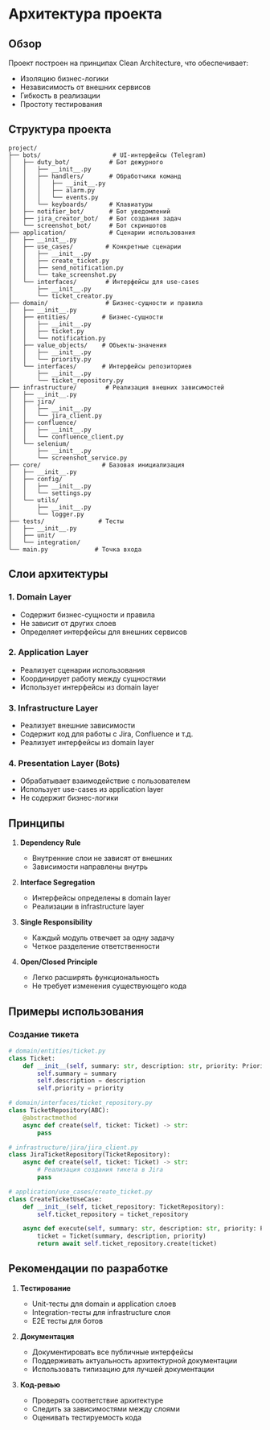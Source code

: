 # Архитектура проекта

## Обзор
Проект построен на принципах Clean Architecture, что обеспечивает:
- Изоляцию бизнес-логики
- Независимость от внешних сервисов
- Гибкость в реализации
- Простоту тестирования

## Структура проекта
```
project/
├── bots/                    # UI-интерфейсы (Telegram)
│   ├── duty_bot/           # Бот дежурного
│   │   ├── __init__.py
│   │   ├── handlers/       # Обработчики команд
│   │   │   ├── __init__.py
│   │   │   ├── alarm.py
│   │   │   └── events.py
│   │   └── keyboards/      # Клавиатуры
│   ├── notifier_bot/       # Бот уведомлений
│   ├── jira_creator_bot/   # Бот создания задач
│   └── screenshot_bot/     # Бот скриншотов
├── application/            # Сценарии использования
│   ├── __init__.py
│   ├── use_cases/         # Конкретные сценарии
│   │   ├── __init__.py
│   │   ├── create_ticket.py
│   │   ├── send_notification.py
│   │   └── take_screenshot.py
│   └── interfaces/        # Интерфейсы для use-cases
│       ├── __init__.py
│       └── ticket_creator.py
├── domain/                # Бизнес-сущности и правила
│   ├── __init__.py
│   ├── entities/         # Бизнес-сущности
│   │   ├── __init__.py
│   │   ├── ticket.py
│   │   └── notification.py
│   ├── value_objects/    # Объекты-значения
│   │   ├── __init__.py
│   │   └── priority.py
│   └── interfaces/       # Интерфейсы репозиториев
│       ├── __init__.py
│       └── ticket_repository.py
├── infrastructure/        # Реализация внешних зависимостей
│   ├── __init__.py
│   ├── jira/
│   │   ├── __init__.py
│   │   └── jira_client.py
│   ├── confluence/
│   │   ├── __init__.py
│   │   └── confluence_client.py
│   └── selenium/
│       ├── __init__.py
│       └── screenshot_service.py
├── core/                 # Базовая инициализация
│   ├── __init__.py
│   ├── config/
│   │   ├── __init__.py
│   │   └── settings.py
│   └── utils/
│       ├── __init__.py
│       └── logger.py
├── tests/               # Тесты
│   ├── __init__.py
│   ├── unit/
│   └── integration/
└── main.py             # Точка входа
```

## Слои архитектуры

### 1. Domain Layer
- Содержит бизнес-сущности и правила
- Не зависит от других слоев
- Определяет интерфейсы для внешних сервисов

### 2. Application Layer
- Реализует сценарии использования
- Координирует работу между сущностями
- Использует интерфейсы из domain layer

### 3. Infrastructure Layer
- Реализует внешние зависимости
- Содержит код для работы с Jira, Confluence и т.д.
- Реализует интерфейсы из domain layer

### 4. Presentation Layer (Bots)
- Обрабатывает взаимодействие с пользователем
- Использует use-cases из application layer
- Не содержит бизнес-логики

## Принципы

1. **Dependency Rule**
   - Внутренние слои не зависят от внешних
   - Зависимости направлены внутрь

2. **Interface Segregation**
   - Интерфейсы определены в domain layer
   - Реализации в infrastructure layer

3. **Single Responsibility**
   - Каждый модуль отвечает за одну задачу
   - Четкое разделение ответственности

4. **Open/Closed Principle**
   - Легко расширять функциональность
   - Не требует изменения существующего кода

## Примеры использования

### Создание тикета
```python
# domain/entities/ticket.py
class Ticket:
    def __init__(self, summary: str, description: str, priority: Priority):
        self.summary = summary
        self.description = description
        self.priority = priority

# domain/interfaces/ticket_repository.py
class TicketRepository(ABC):
    @abstractmethod
    async def create(self, ticket: Ticket) -> str:
        pass

# infrastructure/jira/jira_client.py
class JiraTicketRepository(TicketRepository):
    async def create(self, ticket: Ticket) -> str:
        # Реализация создания тикета в Jira
        pass

# application/use_cases/create_ticket.py
class CreateTicketUseCase:
    def __init__(self, ticket_repository: TicketRepository):
        self.ticket_repository = ticket_repository

    async def execute(self, summary: str, description: str, priority: Priority) -> str:
        ticket = Ticket(summary, description, priority)
        return await self.ticket_repository.create(ticket)
```

## Рекомендации по разработке

1. **Тестирование**
   - Unit-тесты для domain и application слоев
   - Integration-тесты для infrastructure слоя
   - E2E тесты для ботов

2. **Документация**
   - Документировать все публичные интерфейсы
   - Поддерживать актуальность архитектурной документации
   - Использовать типизацию для лучшей документации

3. **Код-ревью**
   - Проверять соответствие архитектуре
   - Следить за зависимостями между слоями
   - Оценивать тестируемость кода 